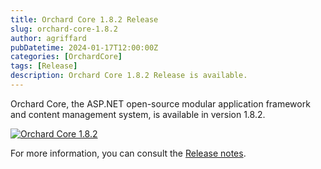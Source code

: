 ```yaml
---
title: Orchard Core 1.8.2 Release
slug: orchard-core-1.8.2
author: agriffard
pubDatetime: 2024-01-17T12:00:00Z
categories: [OrchardCore]
tags: [Release]
description: Orchard Core 1.8.2 Release is available.
---
```


Orchard Core, the ASP.NET open-source modular application framework and content management system, is available in version 1.8.2.

[![Orchard Core 1.8.2](https://opengraph.githubassets.com/38daa3f261b0e120dfecb417460eff99a8f8543bf3794acb0d15b0daaba888ee/OrchardCMS/OrchardCore/releases/tag/v1.8.2)](https://github.com/OrchardCMS/OrchardCore/releases/tag/v1.8.2)

For more information, you can consult the [Release notes](https://docs.orchardcore.net/en/latest/docs/releases/1.8.2/).
